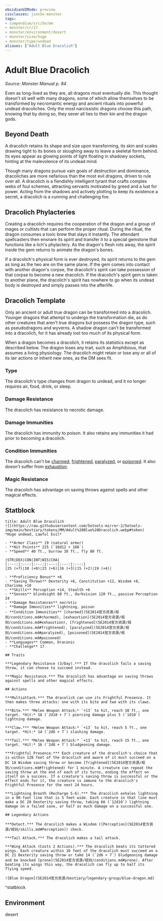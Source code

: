 ```yaml
---
obsidianUIMode: preview
cssclasses: json5e-monster
tags:
- compendium/src/5e/mm
- monster/cr/17
- monster/environment/desert
- monster/size/huge
- monster/type/undead
aliases: ["Adult Blue Dracolich"]
---
```

# Adult Blue Dracolich
*Source: Monster Manual p. 84*  

Even as long-lived as they are, all dragons must eventually die. This thought doesn't sit well with many dragons, some of which allow themselves to be transformed by necromantic energy and ancient rituals into powerful undead dracoliches. Only the most narcissistic dragons choose this path, knowing that by doing so, they sever all ties to their kin and the dragon gods.

## Beyond Death

A dracolich retains its shape and size upon transforming, its skin and scales drawing tight to its bones or sloughing away to leave a skeletal form behind. Its eyes appear as glowing points of light floating in shadowy sockets, hinting at the malevolence of its undead mind.

Though many dragons pursue vain goals of destruction and dominance, dracoliches are more nefarious than the most evil dragons, driven to rule over all. A dracolich is a fiendishly intelligent tyrant that crafts complex webs of foul schemes, attracting servants motivated by greed and a lust for power. Acting from the shadows and actively plotting to keep its existence a secret, a dracolich is a cunning and challenging foe.

## Dracolich Phylacteries

Creating a dracolich requires the cooperation of the dragon and a group of mages or cultists that can perform the proper ritual. During the ritual, the dragon consumes a toxic brew that slays it instantly. The attendant spellcasters then ensnare its spirit and transfer it to a special gemstone that functions like a lich's phylactery. As the dragon's flesh rots away, the spirit inside the gem returns to animate the dragon's bones.

If a dracolich's physical form is ever destroyed, its spirit returns to the gem as long as the two are on the same plane. If the gem comes into contact with another dragon's corpse, the dracolich's spirit can take possession of that corpse to become a new dracolich. If the dracolich's spirit gem is taken to another plane, the dracolich's spirit has nowhere to go when its undead body is destroyed and simply passes into the afterlife.

## Dracolich Template

Only an ancient or adult true dragon can be transformed into a dracolich. Younger dragons that attempt to undergo the transformation die, as do other creatures that aren't true dragons but possess the dragon type, such as pseudodragons and wyverns. A shadow dragon can't be transformed into a dracolich, for it has already lost too much of its physical form.

When a dragon becomes a dracolich, it retains its statistics except as described below. The dragon loses any trait, such as Amphibious, that assumes a living physiology. The dracolich might retain or lose any or all of its lair actions or inherit new ones, as the DM sees fit.

### Type

The dracolich's type changes from dragon to undead, and it no longer requires air, food, drink, or sleep.

### Damage Resistance

The dracolich has resistance to necrotic damage.

### Damage Immunities

The dracolich has immunity to poison. It also retains any immunities it had prior to becoming a dracolich.

### Condition Immunities

The dracolich can't be [charmed](5E2014官方资源/规则/conditions.md#charmed), [frightened](5E2014官方资源/规则/conditions.md#frightened), [paralyzed](5E2014官方资源/规则/conditions.md#paralyzed), or [poisoned](5E2014官方资源/规则/conditions.md#poisoned). It also doesn't suffer from [exhaustion](5E2014官方资源/规则/conditions.md#exhaustion).

### Magic Resistance

The dracolich has advantage on saving throws against spells and other magical effects.

## Statblock

```ad-statblock
title: Adult Blue Dracolich
![](https://raw.githubusercontent.com/5etools-mirror-2/5etools-img/main/bestiary/tokens/MM/Adult%20Blue%20Dracolich.webp#token)
*Huge undead, Lawful Evil*

- **Armor Class** 19 (natural armor)
- **Hit Points** 225 (`18d12 + 108`)
- **Speed** 40 ft., burrow 30 ft., fly 80 ft.

|STR|DEX|CON|INT|WIS|CHA|
|:---:|:---:|:---:|:---:|:---:|:---:|
|25 (+7)|10 (+0)|23 (+6)|16 (+3)|15 (+2)|19 (+4)|

- **Proficiency Bonus** +6
- **Saving Throws** Dexterity +6, Constitution +12, Wisdom +8, Charisma +10
- **Skills** Perception +14, Stealth +6
- **Senses** blindsight 60 ft., darkvision 120 ft., passive Perception 24
- **Damage Resistances** necrotic
- **Damage Immunities** lightning, poison
- **Condition Immunities** [charmed](5E2014官方资源/规则/conditions.md#charmed), [exhaustion](5E2014官方资源/规则/conditions.md#exhaustion), [frightened](5E2014官方资源/规则/conditions.md#frightened), [paralyzed](5E2014官方资源/规则/conditions.md#paralyzed), [poisoned](5E2014官方资源/规则/conditions.md#poisoned)
- **Languages** Common, Draconic
- **Challenge** 17

## Traits

***Legendary Resistance (3/Day).*** If the dracolich fails a saving throw, it can choose to succeed instead.

***Magic Resistance.*** The dracolich has advantage on saving throws against spells and other magical effects.

## Actions

***Multiattack.*** The dracolich can use its Frightful Presence. It then makes three attacks: one with its bite and two with its claws.

***Bite.*** *Melee Weapon Attack:* `+13` to hit, reach 10 ft., one target. *Hit:* 18 (`2d10 + 7`) piercing damage plus 5 (`1d10`) lightning damage.

***Claw.*** *Melee Weapon Attack:* `+13` to hit, reach 5 ft., one target. *Hit:* 14 (`2d6 + 7`) slashing damage.

***Tail.*** *Melee Weapon Attack:* `+13` to hit, reach 15 ft., one target. *Hit:* 16 (`2d8 + 7`) bludgeoning damage.

***Frightful Presence.*** Each creature of the dracolich's choice that is within 120 feet of the dracolich and aware of it must succeed on a DC 18 Wisdom saving throw or become [frightened](5E2014官方资源/规则/conditions.md#frightened) for 1 minute. A creature can repeat the saving throw at the end of each of its turns, ending the effect on itself on a success. If a creature's saving throw is successful or the effect ends for it, the creature is immune to the dracolich's Frightful Presence for the next 24 hours.

***Lightning Breath (Recharge 5-6).*** The dracolich exhales lightning in a 90-foot line that is 5 feet wide. Each creature in that line must make a DC 20 Dexterity saving throw, taking 66 (`12d10`) lightning damage on a failed save, or half as much damage on a successful one.

## Legendary Actions

***Detect.*** The dracolich makes a Wisdom ([Perception](5E2014官方资源/规则/skills.md#Perception)) check.

***Tail Attack.*** The dracolich makes a tail attack.

***Wing Attack (Costs 2 Actions).*** The dracolich beats its tattered wings. Each creature within 10 feet of the dracolich must succeed on a DC 21 Dexterity saving throw or take 14 (`2d6 + 7`) bludgeoning damage and be knocked [prone](5E2014官方资源/规则/conditions.md#prone). After beating its wings this way, the dracolich can fly up to half its flying speed.

![Blue Dragon](5E2014官方资源/bestiary/legendary-group/blue-dragon.md)
```
^statblock

## Environment

desert